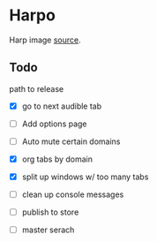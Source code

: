 # Harpo

Harp image [source](https://openclipart.org/detail/182170/harp). 

## Todo
path to release
- [x] go to next audible tab
- [ ] Add options page
- [ ] Auto mute certain domains
- [x] org tabs by domain
- [x] split up windows w/ too many tabs
- [ ] clean up console messages
- [ ] publish to store

- [ ] master serach

